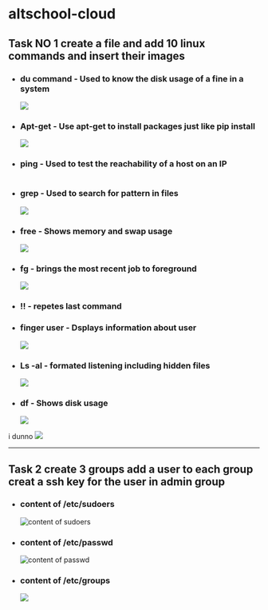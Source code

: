 # altschool-cloud

 ## Task NO 1 create a file and add 10 linux commands and insert their images


- ### du command - Used to know the disk usage of a fine in a system
    ![](https://github.com/RashRAJ/altschool-cloud/blob/main/Screenshot%202022-08-18%20102507.png)

- ### Apt-get  - Use apt-get to install packages just like pip install
    ![](https://github.com/RashRAJ/altschool-cloud/blob/main/Screenshot%202022-08-18%20102608.png)
    
- ### ping - Used to test the reachability of a host on an IP
    ![]()

- ### grep - Used to search for pattern in files
    ![](https://github.com/RashRAJ/altschool-cloud/blob/main/Screenshot%202022-08-24%20091858.png)

- ### free - Shows memory and swap usage
    ![](https://github.com/RashRAJ/altschool-cloud/blob/main/Screenshot%202022-08-24%20092028.png)

- ### fg - brings the most recent job to foreground
    ![](https://github.com/RashRAJ/altschool-cloud/blob/main/Screenshot%202022-08-24%20085919.png)

- ### !! - repetes last command

- ### finger user - Dsplays information about user
    ![](https://github.com/RashRAJ/altschool-cloud/blob/main/Screenshot%202022-08-24%20093934.png)

- ### Ls -al    - formated listening including hidden files
    ![](https://github.com/RashRAJ/altschool-cloud/blob/main/Screenshot%202022-08-24%20090119.png)

- ### df - Shows disk usage 
    ![](https://github.com/RashRAJ/altschool-cloud/blob/main/Screenshot%202022-08-24%20094002.png)




i dunno 
![](https://github.com/RashRAJ/altschool-cloud/blob/main/Screenshot%202022-08-24%20093716.png)

-----------------------------------------------------------------------------------------------------------------------------------------------------------------

 ## Task 2 create 3 groups add a user to each group creat a ssh key for the user in admin group

- ### content of /etc/sudoers
     ![content of sudoers](https://github.com/RashRAJ/altschool-cloud/blob/main/etc_sudoers.png)

- ### content of /etc/passwd
     ![content of passwd](https://github.com/RashRAJ/altschool-cloud/blob/main/etc_groups.png)

- ### content of /etc/groups
     ![](https://github.com/RashRAJ/altschool-cloud/blob/main/etc_groups.png)







